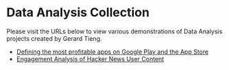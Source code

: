 # Data Analysis Collection

Please visit the URLs below to view various demonstrations of Data Analysis projects created by Gerard Tieng.

- [Defining the most profitable apps on Google Play and the App Store](https://github.com/gtieng/analysis_collection/blob/master/profitableapps.ipynb)
- [Engagement Analysis of Hacker News User Content](https://github.com/gtieng/analysis_collection/blob/master/mostcommented_hackernews.ipynb)
